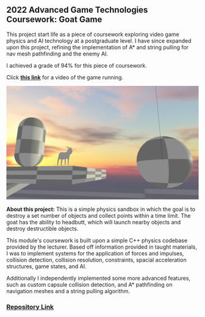 ## 2022 Advanced Game Technologies Coursework: Goat Game

This project start life as a piece of coursework exploring video game physics and AI technology at a postgraduate level. I have since expanded upon this project, refining the implementation of A* and string pulling for nav mesh pathfinding and the enemy AI.

I achieved a grade of 94% for this piece of coursework.

Click **[this link](https://youtu.be/PMfFF9Oz6-0)** for a video of the game running.

![Goat Game](/images/goat.png)

**About this project:** This is a simple physics sandbox in which the goal is to destroy a set number of objects and collect points within a time limit. The goat has the ability to headbutt, which will launch nearby objects and destroy destructible objects.

This module's coursework is built upon a simple C++ physics codebase provided by the lecturer. Based off information provided in taught materials, I was to implement systems for the application of forces and impulses, collision detection, collision resolution, constraints, spacial acceleration structures, game states, and AI. 

Additionally I independently implemented some more advanced features, such as custom capsule collision detection, and A* pathfinding on navigation meshes and a string pulling algorithm.

### [Repository Link](https://github.com/Paraic821/CSC8503)
